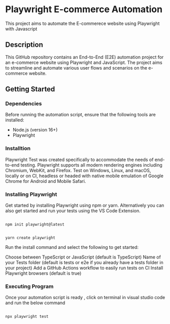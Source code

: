 # Playwright E-commerce Automation

This project aims to automate the E-commerece website using Playwright with Javascript

## Description

This GitHub repository contains an End-to-End (E2E) automation project for an e-commerce website using Playwright and JavaScript. The project aims to streamline and automate various user flows and scenarios on the e-commerce website.

## Getting Started

### Dependencies

Before running the automation script, ensure that the following tools are installed:

- Node.js (version 16+)
- Playwright

### Installtion

Playwright Test was created specifically to accommodate the needs of end-to-end testing. Playwright supports all modern rendering engines including Chromium, WebKit, and Firefox. Test on Windows, Linux, and macOS, locally or on CI, headless or headed with native mobile emulation of Google Chrome for Android and Mobile Safari.

### Installing Playwright

Get started by installing Playwright using npm or yarn. Alternatively you can also get started and run your tests using the VS Code Extension.

```

npm init playwright@latest
```

```

yarn create playwright
```

Run the install command and select the following to get started:

Choose between TypeScript or JavaScript (default is TypeScript)
Name of your Tests folder (default is tests or e2e if you already have a tests folder in your project)
Add a GitHub Actions workflow to easily run tests on CI
Install Playwright browsers (default is true)

### Executing Program

Once your automation script is ready , click on terminal in visual studio code and run the below command

```

npx playwright test
```
